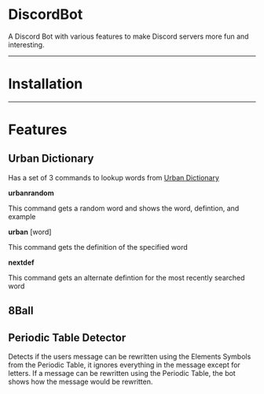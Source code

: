 # DiscordBot
A Discord Bot with various features to make Discord servers more fun and interesting.

---
# Installation

---
# Features
## Urban Dictionary
Has a set of 3 commands to lookup words from [Urban Dictionary](https://www.urbandictionary.com)

**urbanrandom**

This command gets a random word and shows the word, defintion, and example

**urban** [word]

This command gets the definition of the specified word

**nextdef**

This command gets an alternate defintion for the most recently searched word

## 8Ball

## Periodic Table Detector
Detects if the users message can be rewritten using the Elements Symbols from the Periodic Table, it ignores everything in the message except for letters.  If a message can be rewritten using the Periodic Table, the bot shows how the message would be rewritten.
